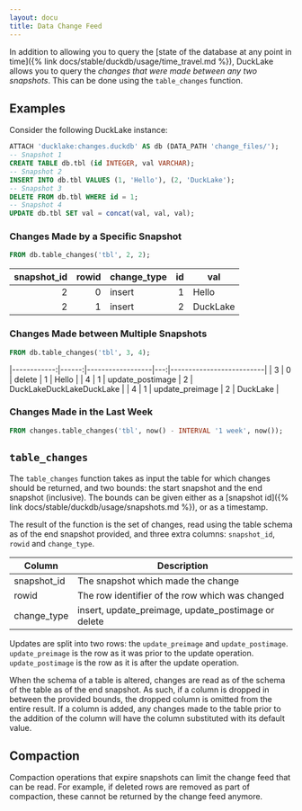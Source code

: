 ```yaml
---
layout: docu
title: Data Change Feed
---
```


In addition to allowing you to query the [state of the database at any point in time]({% link docs/stable/duckdb/usage/time_travel.md %}),
DuckLake allows you to query the *changes that were made between any two snapshots*. This can be done using the `table_changes` function.

## Examples

Consider the following DuckLake instance:

```sql
ATTACH 'ducklake:changes.duckdb' AS db (DATA_PATH 'change_files/');
-- Snapshot 1
CREATE TABLE db.tbl (id INTEGER, val VARCHAR);
-- Snapshot 2
INSERT INTO db.tbl VALUES (1, 'Hello'), (2, 'DuckLake');
-- Snapshot 3
DELETE FROM db.tbl WHERE id = 1;
-- Snapshot 4
UPDATE db.tbl SET val = concat(val, val, val);
```

### Changes Made by a Specific Snapshot

```sql
FROM db.table_changes('tbl', 2, 2);
```

| snapshot_id | rowid | change_type | id |   val    |
|------------:|------:|-------------|---:|----------|
| 2           | 0     | insert      | 1  | Hello    |
| 2           | 1     | insert      | 2  | DuckLake |

### Changes Made between Multiple Snapshots

```sql
FROM db.table_changes('tbl', 3, 4);
```

|------------:|------:|------------------|---:|--------------------------|
| 3           | 0     | delete           | 1  | Hello                    |
| 4           | 1     | update_postimage | 2  | DuckLakeDuckLakeDuckLake |
| 4           | 1     | update_preimage  | 2  | DuckLake                 |

### Changes Made in the Last Week

```sql
FROM changes.table_changes('tbl', now() - INTERVAL '1 week', now());
```

## `table_changes`

The `table_changes` function takes as input the table for which changes should be returned, and two bounds: the start snapshot and the end snapshot (inclusive).
The bounds can be given either as a [snapshot id]({% link docs/stable/duckdb/usage/snapshots.md %}), or as a timestamp.

The result of the function is the set of changes, read using the table schema as of the end snapshot provided, and three extra columns: `snapshot_id`, `rowid` and `change_type`.

|   Column    |                     Description                     |
|-------------|-----------------------------------------------------|
| snapshot_id | The snapshot which made the change                  |
| rowid       | The row identifier of the row which was changed     |
| change_type | insert, update_preimage, update_postimage or delete |

Updates are split into two rows: the `update_preimage` and `update_postimage`.
`update_preimage` is the row as it was prior to the update operation.
`update_postimage` is the row as it is after the update operation.

When the schema of a table is altered, changes are read as of the schema of the table as of the end snapshot.
As such, if a column is dropped in between the provided bounds, the dropped column is omitted from the entire result.
If a column is added, any changes made to the table prior to the addition of the column will have the column substituted with its default value.

## Compaction

Compaction operations that expire snapshots can limit the change feed that can be read.
For example, if deleted rows are removed as part of compaction, these cannot be returned by the change feed anymore.
